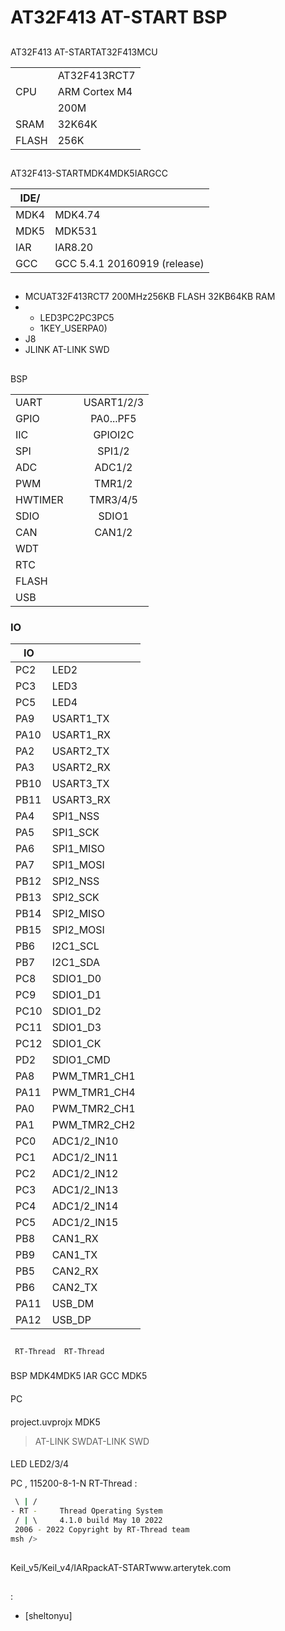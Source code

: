 # AT32F413 AT-START  BSP 

## 

AT32F413 AT-STARTAT32F413MCU

|       |           |
| --------- | ------------- |
|   | AT32F413RCT7  |
| CPU       | ARM Cortex M4 |
|       | 200M          |
| SRAM  | 32K64K  |
| FLASH | 256K          |

## 

AT32F413-STARTMDK4MDK5IARGCC

| IDE/ |                    |
| ---------- | ---------------------------- |
| MDK4       | MDK4.74                      |
| MDK5       | MDK531                       |
| IAR        | IAR8.20                      |
| GCC        | GCC 5.4.1 20160919 (release) |

## 

- MCUAT32F413RCT7 200MHz256KB FLASH 32KB64KB RAM
- 
  - LED3PC2PC3PC5
  - 1KEY_USERPA0)
- J8
- JLINK AT-LINK SWD 

## 

 BSP 

|       |  |                        |
| --------- | -------- | :------------------------: |
| UART      |      | USART1/2/3                 |
| GPIO      |      | PA0...PF5                  |
| IIC       |      | GPIOI2C                |
| SPI       |      | SPI1/2                     |
| ADC       |      | ADC1/2                     |
| PWM       |      | TMR1/2                     |
| HWTIMER   |      | TMR3/4/5                   |
| SDIO      |      | SDIO1                      |
| CAN       |      | CAN1/2                     |
| WDT       |      |                            |
| RTC       |      |                            |
| FLASH     |      |                            |
| USB       |      |                            |

### IO

| IO |  |
| ---- | -------------- |
| PC2  | LED2           |
| PC3  | LED3           |
| PC5  | LED4           |
| PA9  | USART1_TX      |
| PA10 | USART1_RX      |
| PA2  | USART2_TX      |
| PA3  | USART2_RX      |
| PB10 | USART3_TX      |
| PB11 | USART3_RX      |
| PA4  | SPI1_NSS       |
| PA5  | SPI1_SCK       |
| PA6  | SPI1_MISO      |
| PA7  | SPI1_MOSI      |
| PB12 | SPI2_NSS       |
| PB13 | SPI2_SCK       |
| PB14 | SPI2_MISO      |
| PB15 | SPI2_MOSI      |
| PB6  | I2C1_SCL       |
| PB7  | I2C1_SDA       |
| PC8  | SDIO1_D0       |
| PC9  | SDIO1_D1       |
| PC10 | SDIO1_D2       |
| PC11 | SDIO1_D3       |
| PC12 | SDIO1_CK       |
| PD2  | SDIO1_CMD      |
| PA8  | PWM_TMR1_CH1   |
| PA11 | PWM_TMR1_CH4   |
| PA0  | PWM_TMR2_CH1   |
| PA1  | PWM_TMR2_CH2   |
| PC0  | ADC1/2_IN10    |
| PC1  | ADC1/2_IN11    |
| PC2  | ADC1/2_IN12    |
| PC3  | ADC1/2_IN13    |
| PC4  | ADC1/2_IN14    |
| PC5  | ADC1/2_IN15    |
| PB8  | CAN1_RX        |
| PB9  | CAN1_TX        |
| PB5  | CAN2_RX        |
| PB6  | CAN2_TX        |
| PA11 | USB_DM         |
| PA12 | USB_DP         |

## 

     RT-Thread  RT-Thread  

### 

 BSP  MDK4MDK5  IAR  GCC  MDK5 

#### 

 PC

#### 

 project.uvprojx  MDK5 

> AT-LINK SWDAT-LINK SWD

#### 

 LED LED2/3/4 

 PC , 115200-8-1-N RT-Thread :

```bash
 \ | /
- RT -     Thread Operating System
 / | \     4.1.0 build May 10 2022
 2006 - 2022 Copyright by RT-Thread team
msh />
```

## 

Keil_v5/Keil_v4/IARpackAT-STARTwww.arterytek.com

## 

:

- [sheltonyu]